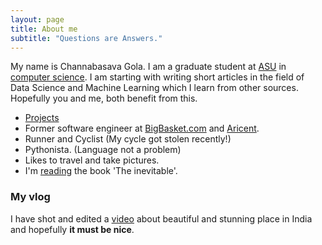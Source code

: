 ```yaml
---
layout: page
title: About me
subtitle: "Questions are Answers."
---
```


My name is Channabasava Gola. I am a graduate student at [ASU](https://www.asu.edu/) in [computer science](https://cidse.engineering.asu.edu/). I am starting with writing short articles in the field of Data Science and Machine Learning which I learn from other sources. Hopefully you and me, both benefit from this.

- [Projects](./projects/)
- Former software engineer at [BigBasket.com](https://www.bigbasket.com/) and [Aricent](https://www.aricent.com/).
- Runner and Cyclist (My cycle got stolen recently!)
- Pythonista. (Language not a problem)
- Likes to travel and take pictures.
- I'm [reading](https://www.goodreads.com/user/show/59536279-channabasava-gola) the book 'The inevitable'.

### My vlog

I have shot and edited a [video](https://www.youtube.com/watch?v=bFj3R9JbolY&t=170s) about beautiful and stunning place in India and hopefully **it must be nice**.